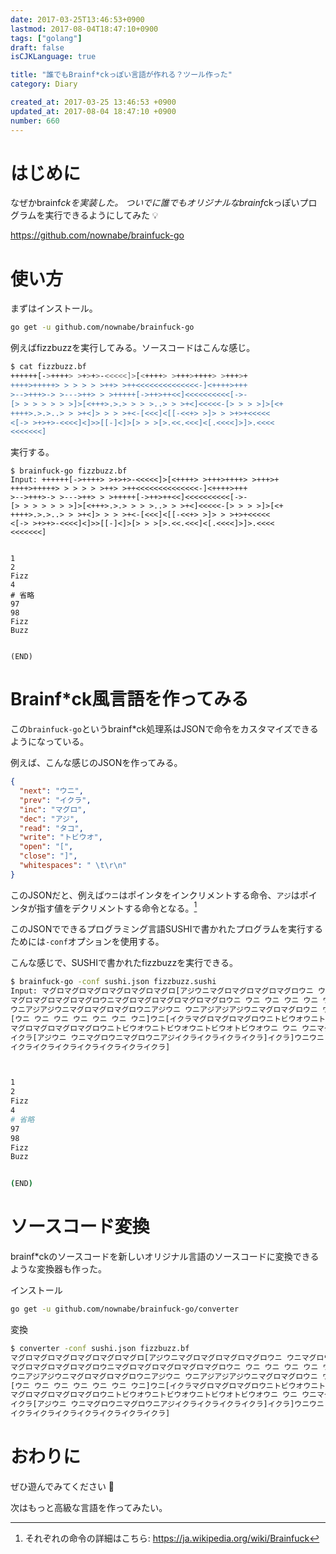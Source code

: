 ```yaml
---
date: 2017-03-25T13:46:53+0900
lastmod: 2017-08-04T18:47:10+0900
tags: ["golang"]
draft: false
isCJKLanguage: true

title: "誰でもBrainf*ckっぽい言語が作れる？ツール作った"
category: Diary

created_at: 2017-03-25 13:46:53 +0900
updated_at: 2017-08-04 18:47:10 +0900
number: 660
---
```


# はじめに
なぜかbrainf*ckを実装した。
ついでに誰でもオリジナルなbrainf*ckっぽいプログラムを実行できるようにしてみた :bulb: 

https://github.com/nownabe/brainfuck-go

# 使い方
まずはインストール。

```bash
go get -u github.com/nownabe/brainfuck-go
```

例えばfizzbuzzを実行してみる。ソースコードはこんな感じ。

```bash
$ cat fizzbuzz.bf
++++++[->++++> >+>+>-<<<<<]>[<++++> >+++>++++> >+++>+
++++>+++++> > > > > >++> >++<<<<<<<<<<<<<<-]<++++>+++
>-->+++>-> >--->++> > >+++++[->++>++<<]<<<<<<<<<<[->-
[> > > > > > >]>[<+++>.>.> > > >..> > >+<]<<<<<-[> > > >]>[<+
++++>.>.>..> > >+<]> > > >+<-[<<<]<[[-<<+> >]> > >+>+<<<<<
<[-> >+>+>-<<<<]<]>>[[-]<]>[> > >[>.<<.<<<]<[.<<<<]>]>.<<<<
<<<<<<<]
```

実行する。

```
$ brainfuck-go fizzbuzz.bf
Input: ++++++[->++++> >+>+>-<<<<<]>[<++++> >+++>++++> >+++>+
++++>+++++> > > > > >++> >++<<<<<<<<<<<<<<-]<++++>+++
>-->+++>-> >--->++> > >+++++[->++>++<<]<<<<<<<<<<[->-
[> > > > > > >]>[<+++>.>.> > > >..> > >+<]<<<<<-[> > > >]>[<+
++++>.>.>..> > >+<]> > > >+<-[<<<]<[[-<<+> >]> > >+>+<<<<<
<[-> >+>+>-<<<<]<]>>[[-]<]>[> > >[>.<<.<<<]<[.<<<<]>]>.<<<<
<<<<<<<]


1
2
Fizz
4
# 省略
97
98
Fizz
Buzz


(END)
```

# Brainf*ck風言語を作ってみる
この`brainfuck-go`というbrainf*ck処理系はJSONで命令をカスタマイズできるようになっている。

例えば、こんな感じのJSONを作ってみる。

```json:sushi.json
{
  "next": "ウニ",
  "prev": "イクラ",
  "inc": "マグロ",
  "dec": "アジ",
  "read": "タコ",
  "write": "トビウオ",
  "open": "[",
  "close": "]",
  "whitespaces": " \t\r\n"
}
```

このJSONだと、例えば`ウニ`はポインタをインクリメントする命令、`アジ`はポインタが指す値をデクリメントする命令となる。[^1]

[^1]: それぞれの命令の詳細はこちら: https://ja.wikipedia.org/wiki/Brainfuck

このJSONでできるプログラミング言語SUSHIで書かれたプログラムを実行するためには`-conf`オプションを使用する。

こんな感じで、SUSHIで書かれたfizzbuzzを実行できる。

```bash
$ brainfuck-go -conf sushi.json fizzbuzz.sushi
Input: マグロマグロマグロマグロマグロマグロ[アジウニマグロマグロマグロマグロウニ ウニマグロウニマグロウニアジイクライクライクライクライクラ]ウニ[イクラマグロマグロマグロマグロウニ ウニマグロマグロマグロウニマグロマグロマグロマグロウニ ウニマグロマグロマグロウニマグロ
マグロマグロマグロマグロウニマグロマグロマグロマグロマグロウニ ウニ ウニ ウニ ウニ ウニマグロマグロウニ ウニマグロマグロイクライクライクライクライクライクライクライクライクライクライクライクライクライクラアジ]イクラマグロマグロマグロマグロウニマグロマグロマグロ
ウニアジアジウニマグロマグロマグロウニアジウニ ウニアジアジアジウニマグロマグロウニ ウニ ウニマグロマグロマグロマグロマグロ[アジウニマグロマグロウニマグロマグロイクライクラ]イクライクライクライクライクライクライクライクライクライクラ[アジウニアジ
[ウニ ウニ ウニ ウニ ウニ ウニ ウニ]ウニ[イクラマグロマグロマグロウニトビウオウニトビウオウニ ウニ ウニ ウニトビウオトビウオウニ ウニ ウニマグロイクラ]イクライクライクライクライクラアジ[ウニ ウニ ウニ ウニ]ウニ[イクラマグロ
マグロマグロマグロマグロウニトビウオウニトビウオウニトビウオトビウオウニ ウニ ウニマグロイクラ]ウニ ウニ ウニ ウニマグロイクラアジ[イクライクライクラ]イクラ[[アジイクライクラマグロウニ ウニ]ウニ ウニ ウニマグロウニマグロイクライクライクライクライクラ
イクラ[アジウニ ウニマグロウニマグロウニアジイクライクライクライクラ]イクラ]ウニウニ[[アジ]イクラ]ウニ[ウニ ウニ ウニ[ウニトビウオイクライクラトビウオイクライクライクラ]イクラ[トビウオイクライクライクライクラ]ウニ]ウニトビウオイクライクライクライクラ
イクライクライクライクライクライクライクラ]



1
2
Fizz
4
# 省略
97
98
Fizz
Buzz


(END)
```

# ソースコード変換
brainf*ckのソースコードを新しいオリジナル言語のソースコードに変換できるような変換器も作った。

インストール

```bash
go get -u github.com/nownabe/brainfuck-go/converter
```

変換

```bash
$ converter -conf sushi.json fizzbuzz.bf
マグロマグロマグロマグロマグロマグロ[アジウニマグロマグロマグロマグロウニ ウニマグロウニマグロウニアジイクライクライクライクライクラ]ウニ[イクラマグロマグロマグロマグロウニ ウニマグロマグロマグロウニマグロマグロマグロマグロウニ ウニマグロマグロマグロウニマグロ
マグロマグロマグロマグロウニマグロマグロマグロマグロマグロウニ ウニ ウニ ウニ ウニ ウニマグロマグロウニ ウニマグロマグロイクライクライクライクライクライクライクライクライクライクライクライクライクライクラアジ]イクラマグロマグロマグロマグロウニマグロマグロマグロ
ウニアジアジウニマグロマグロマグロウニアジウニ ウニアジアジアジウニマグロマグロウニ ウニ ウニマグロマグロマグロマグロマグロ[アジウニマグロマグロウニマグロマグロイクライクラ]イクライクライクライクライクライクライクライクライクライクラ[アジウニアジ
[ウニ ウニ ウニ ウニ ウニ ウニ ウニ]ウニ[イクラマグロマグロマグロウニトビウオウニトビウオウニ ウニ ウニ ウニトビウオトビウオウニ ウニ ウニマグロイクラ]イクライクライクライクライクラアジ[ウニ ウニ ウニ ウニ]ウニ[イクラマグロ
マグロマグロマグロマグロウニトビウオウニトビウオウニトビウオトビウオウニ ウニ ウニマグロイクラ]ウニ ウニ ウニ ウニマグロイクラアジ[イクライクライクラ]イクラ[[アジイクライクラマグロウニ ウニ]ウニ ウニ ウニマグロウニマグロイクライクライクライクライクラ
イクラ[アジウニ ウニマグロウニマグロウニアジイクライクライクライクラ]イクラ]ウニウニ[[アジ]イクラ]ウニ[ウニ ウニ ウニ[ウニトビウオイクライクラトビウオイクライクライクラ]イクラ[トビウオイクライクライクライクラ]ウニ]ウニトビウオイクライクライクライクラ
イクライクライクライクライクライクライクラ]
```

# おわりに
ぜひ遊んでみてください :star2: 

次はもっと高級な言語を作ってみたい。
